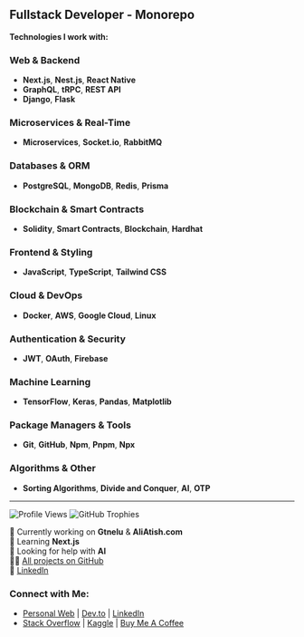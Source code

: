 ## Fullstack Developer - Monorepo

**Technologies I work with:**

### Web & Backend
- **Next.js**, **Nest.js**, **React Native**
- **GraphQL**, **tRPC**, **REST API**
- **Django**, **Flask**

### Microservices & Real-Time
- **Microservices**, **Socket.io**, **RabbitMQ**

### Databases & ORM
- **PostgreSQL**, **MongoDB**, **Redis**, **Prisma**

### Blockchain & Smart Contracts
- **Solidity**, **Smart Contracts**, **Blockchain**, **Hardhat**

### Frontend & Styling
- **JavaScript**, **TypeScript**, **Tailwind CSS**

### Cloud & DevOps
- **Docker**, **AWS**, **Google Cloud**, **Linux**

### Authentication & Security
- **JWT**, **OAuth**, **Firebase**

### Machine Learning
- **TensorFlow**, **Keras**, **Pandas**, **Matplotlib**

### Package Managers & Tools
- **Git**, **GitHub**, **Npm**, **Pnpm**, **Npx**

### Algorithms & Other
- **Sorting Algorithms**, **Divide and Conquer**, **AI**, **OTP**

---

![Profile Views](https://komarev.com/ghpvc/?username=mratashnejad&label=Profile%20views&color=0e75b6&style=flat)
![GitHub Trophies](https://github-profile-trophy.vercel.app/?username=mratashnejad)

🔭 Currently working on **Gtnelu** & **AliAtish.com**  
🌱 Learning **Next.js**  
🤝 Looking for help with **AI**  
👨‍💻 [All projects on GitHub](https://github.com/Mratashnejad)  
📄 [LinkedIn](https://www.linkedin.com/in/alirezaatashnejad/)

### Connect with Me:
- [Personal Web](https://aliatish.com/) | [Dev.to](https://dev.to/mratashnejad) | [LinkedIn](https://www.linkedin.com/in/alirezaatashnejad/)  
- [Stack Overflow](https://stackoverflow.com/users/13326869/alireza-atashnejad?tab=profile) | [Kaggle](https://www.kaggle.com/alirezaatashnejad) | [Buy Me A Coffee](https://www.buymeacoffee.com/alirezaata0)
